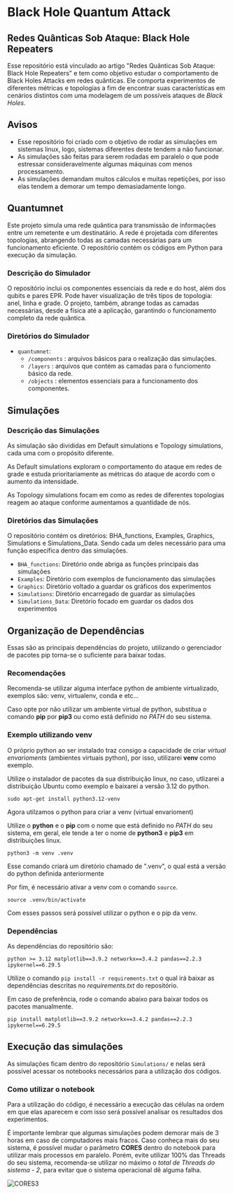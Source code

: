 # Black Hole Quantum Attack

## Redes Quânticas Sob Ataque: Black Hole Repeaters
Esse repositório está vinculado ao artigo "Redes Quânticas Sob Ataque: Black Hole Repeaters" e tem como objetivo estudar o comportamento de Black Holes Attacks em redes quânticas. Ele comporta experimentos de diferentes métricas e topologias a fim de encontrar suas características em cenários distintos com uma modelagem de um possíveis ataques de _Black Holes_.

## Avisos

- Esse repositório foi criado com o objetivo de rodar as simulações em sistemas linux, logo, sistemas diferentes deste tendem a não funcionar.
- As simulações são feitas para serem rodadas em paralelo o que pode estressar consideravelmente algumas máquinas com menos processamento.
- As simulações demandam muitos cálculos e muitas repetições, por isso elas tendem a demorar um tempo demasiadamente longo.

## Quantumnet

Este projeto simula uma rede quântica para transmissão de informações entre um remetente e um destinatário. A rede é projetada com diferentes topologias, abrangendo todas as camadas necessárias para um funcionamento eficiente. O repositório contém os códigos em Python para execução da simulação.

### Descrição do Simulador

O repositório inclui os componentes essenciais da rede e do host, além dos qubits e pares EPR. Pode haver visualização de três tipos de topologia: anel, linha e grade. O projeto, também, abrange todas as camadas necessárias, desde a física até a aplicação, garantindo o funcionamento completo da rede quântica.

### Diretórios do Simulador
- ``quantumnet``: 
  - ``/components`` : arquivos básicos para o realização das simulações.
  - ``/layers`` : arquivos que contém as camadas para o funciomento básico da rede.
  - ``/objects`` : elementos essenciais para a funcionamento dos componentes.

## Simulações 

### Descrição das Simulações

As simulação são divididas em Default simulations e Topology simulations, cada uma com o propósito diferente.

As Default simulations exploram o comportamento do ataque em redes de grade e estuda prioritariamente as métricas do ataque de acordo com o aumento da intensidade.

As Topology simulations focam em como as redes de diferentes topologias reagem ao ataque conforme aumentamos a quantidade de nós.

### Diretórios das Simulações

O repositório contém os diretórios: BHA_functions, Examples, Graphics, Simulations e Simulations_Data. Sendo cada um deles necessário para uma função específica dentro das simulações.

- ``BHA_functions``: Diretório onde abriga as funções principais das simulações
- ``Examples``: Diretório com exemplos de funcionamento das simulações
- ``Graphics``: Diretório voltado a guardar os gráficos dos experimentos
- ``Simulations``: Diretório encarregado de guardar as simulações
- ``Simulations_Data``: Diretório focado em guardar os dados dos experimentos

## Organização de Dependências

Essas são as principais dependências do projeto, utilizando o gerenciador de pacotes pip torna-se o suficiente para baixar todas. 

### Recomendações

Recomenda-se utilizar alguma interface python de ambiente virtualizado, exemplos são: venv, virtualenv, conda e etc...

Caso opte por não utilizar um ambiente virtual de python, substitua o comando **pip** por **pip3** ou como está definido no _PATH_ do seu sistema.

### Exemplo utilizando venv

O próprio python ao ser instalado traz consigo a capacidade de criar _virtual envarioments_ (ambientes virtuais python), por isso, utilizarei **venv** como exemplo.

Utilize o instalador de pacotes da sua distribuição linux, no caso, utlizarei a distribuição Ubuntu como exemplo e baixarei a versão 3.12 do python.

`sudo apt-get install python3.12-venv`

Agora utilzamos o python para criar a venv (virtual envarioment)

Utilize o **python** e o **pip** com o nome que está definido no _PATH_ do seu sistema, em geral, ele tende a ter o nome de **python3** e **pip3** em distribuições linux.

`python3 -m venv .venv`

Esse comando criará um diretório chamado de ".venv", o qual está a versão do python definida anteriormente

Por fim, é necessário ativar a venv com o comando `source`.

`source .venv/bin/activate`
 
 Com esses passos será possível utilizar o python e o pip da venv.

### Dependências

As dependências do repositório são:

`python >= 3.12
matplotlib==3.9.2
networkx==3.4.2
pandas==2.2.3
ipykernel==6.29.5`

Utilize o comando `pip install -r requirements.txt` o qual irá baixar as dependências descritas no _requirements.txt_ do repositório.

Em caso de preferência, rode o comando abaixo para baixar todos os pacotes manualmente.

`pip install
matplotlib==3.9.2
networkx==3.4.2
pandas==2.2.3
ipykernel==6.29.5
`

## Execução das simulações

As simulações ficam dentro do repositório `Simulations/` e nelas será possível acessar os notebooks necessários para a utilização dos códigos.

### Como utilizar o notebook

Para a utilização do código, é necessário a execução das células na ordem em que elas aparecem e com isso será possível analisar os resultados dos experimentos.

É importante lembrar que algumas simulações podem demorar mais de 3 horas em caso de computadores mais fracos. Caso conheça mais do seu sistema, é possível mudar o parâmetro **CORES** dentro do notebook para utilizar mais processos em paralelo. Porém, evite utilizar 100% das Threads do seu sistema, recomenda-se utilizar no máximo o _total de Threads do sistema - 2_, para evitar que o sistema operacional dê alguma falha.

![CORES3](https://github.com/user-attachments/assets/9870fcdf-da8a-4a3b-86fd-bbbc72b59bef)



